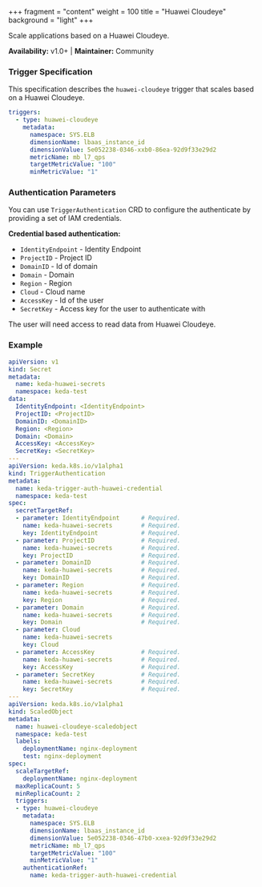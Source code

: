 +++
fragment = "content"
weight = 100
title = "Huawei Cloudeye"
background = "light"
+++

Scale applications based on a Huawei Cloudeye.

**Availability:** v1.0+ | **Maintainer:** Community

<!--more-->

### Trigger Specification

This specification describes the `huawei-cloudeye` trigger that scales based on a Huawei Cloudeye.

```yaml
triggers:
  - type: huawei-cloudeye
    metadata:
      namespace: SYS.ELB
      dimensionName: lbaas_instance_id
      dimensionValue: 5e052238-0346-xxb0-86ea-92d9f33e29d2
      metricName: mb_l7_qps
      targetMetricValue: "100"
      minMetricValue: "1"
```

### Authentication Parameters

You can use `TriggerAuthentication` CRD to configure the authenticate by providing a set of IAM credentials.

**Credential based authentication:**

- `IdentityEndpoint` - Identity Endpoint
- `ProjectID` - Project ID
- `DomainID` - Id of domain
- `Domain` - Domain
- `Region` - Region
- `Cloud` - Cloud name
- `AccessKey` - Id of the user
- `SecretKey` - Access key for the user to authenticate with

The user will need access to read data from Huawei Cloudeye.

### Example

```yaml
apiVersion: v1
kind: Secret
metadata:
  name: keda-huawei-secrets 
  namespace: keda-test
data:
  IdentityEndpoint: <IdentityEndpoint>
  ProjectID: <ProjectID>
  DomainID: <DomainID>
  Region: <Region>
  Domain: <Domain>
  AccessKey: <AccessKey>
  SecretKey: <SecretKey>
--- 
apiVersion: keda.k8s.io/v1alpha1
kind: TriggerAuthentication
metadata:
  name: keda-trigger-auth-huawei-credential
  namespace: keda-test
spec:
  secretTargetRef:
  - parameter: IdentityEndpoint      # Required.
    name: keda-huawei-secrets        # Required.
    key: IdentityEndpoint            # Required.
  - parameter: ProjectID             # Required.
    name: keda-huawei-secrets        # Required.
    key: ProjectID                   # Required.       
  - parameter: DomainID              # Required.
    name: keda-huawei-secrets        # Required.
    key: DomainID                    # Required.
  - parameter: Region                # Required.
    name: keda-huawei-secrets        # Required.
    key: Region                      # Required.   
  - parameter: Domain                # Required.
    name: keda-huawei-secrets        # Required.
    key: Domain                      # Required.
  - parameter: Cloud               
    name: keda-huawei-secrets       
    key: Cloud                        
  - parameter: AccessKey             # Required.
    name: keda-huawei-secrets        # Required.
    key: AccessKey                   # Required.
  - parameter: SecretKey             # Required.
    name: keda-huawei-secrets        # Required.
    key: SecretKey                   # Required.    
---
apiVersion: keda.k8s.io/v1alpha1
kind: ScaledObject
metadata:
  name: huawei-cloudeye-scaledobject
  namespace: keda-test
  labels:
    deploymentName: nginx-deployment
    test: nginx-deployment
spec:
  scaleTargetRef:
    deploymentName: nginx-deployment
  maxReplicaCount: 5
  minReplicaCount: 2
  triggers:
  - type: huawei-cloudeye
    metadata:
      namespace: SYS.ELB
      dimensionName: lbaas_instance_id
      dimensionValue: 5e052238-0346-47b0-xxea-92d9f33e29d2
      metricName: mb_l7_qps
      targetMetricValue: "100"
      minMetricValue: "1"  
    authenticationRef:
      name: keda-trigger-auth-huawei-credential
```